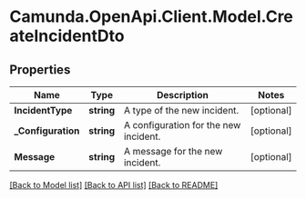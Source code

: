 # Camunda.OpenApi.Client.Model.CreateIncidentDto

## Properties

Name | Type | Description | Notes
------------ | ------------- | ------------- | -------------
**IncidentType** | **string** | A type of the new incident. | [optional] 
**_Configuration** | **string** | A configuration for the new incident. | [optional] 
**Message** | **string** | A message for the new incident. | [optional] 

[[Back to Model list]](../README.md#documentation-for-models) [[Back to API list]](../README.md#documentation-for-api-endpoints) [[Back to README]](../README.md)

